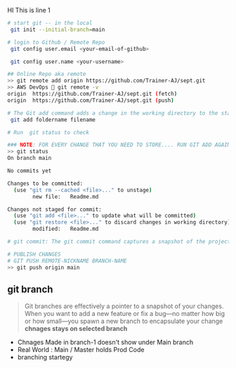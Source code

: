 HI This is line 1


```sh
# start git -- in the local
 git init --initial-branch=main

# login to Github / Remote Repo
 git config user.email <your-email-of-github>

 git config user.name <your-username>

## Online Repo aka remote 
>> git remote add origin https://github.com/Trainer-AJ/sept.git
>> AWS DevOps  git remote -v
origin  https://github.com/Trainer-AJ/sept.git (fetch)
origin  https://github.com/Trainer-AJ/sept.git (push)

# The Git add command adds a change in the working directory to the staging area. 
 git add foldername filename

# Run  git status to check 

### NOTE: FOR EVERY CHANGE THAT YOU NEED TO STORE.... RUN GIT ADD AGAIN !!!
>> git status
On branch main

No commits yet

Changes to be committed:
  (use "git rm --cached <file>..." to unstage)
        new file:   Readme.md

Changes not staged for commit:
  (use "git add <file>..." to update what will be committed)
  (use "git restore <file>..." to discard changes in working directory)
        modified:   Readme.md

# git commit: The git commit command captures a snapshot of the project's currently staged changes. Committed snapshots can be thought of as “safe” versions of a project—Git will never change them unless you explicitly ask it to.

# PUBLISH CHANGES
# GIT PUSH REMOTE-NICKNAME BRANCH-NAME
>> git push origin main  
```

## git branch
> Git branches are effectively a pointer to a snapshot of your changes. When you want to add a new feature or fix a bug—no matter how big or how small—you spawn a new branch to encapsulate your change
**chnages stays on selected branch**
- Chnages Made in branch-1 doesn't show under Main branch
- Real World : Main / Master holds Prod Code
- branching startegy



